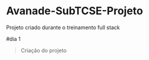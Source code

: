 # Avanade-SubTCSE-Projeto

Projeto criado durante o treinamento full stack

#dia 1

> Criação do projeto